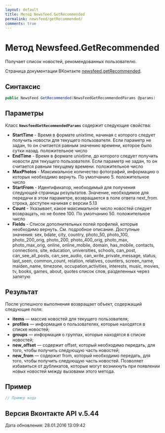 ```yaml
---
layout: default
title: Метод Newsfeed.GetRecommended
permalink: newsfeed/getRecommended/
comments: true
---
```

# Метод Newsfeed.GetRecommended
Получает список новостей, рекомендованных пользователю.

Страница документации ВКонтакте [newsfeed.getRecommended](https://vk.com/dev/newsfeed.getRecommended).

## Синтаксис
``` csharp
public NewsFeed GetRecommended(NewsFeedGetRecommendedParams @params)
```

## Параметры
Класс **`NewsfeedGetRecommendedParams`** содержит следующие свойства:

+ **StartTime** - Время в формате unixtime, начиная с которого следует получить новости для текущего пользователя. Если параметр не задан, то он считается равным значению времени, которое было сутки назад. положительное число
+ **EndTime** - Время в формате unixtime, до которого следует получить новости для текущего пользователя. Если параметр не задан, то он считается равным текущему времени. положительное число
+ **MaxPhotos** - Максимальное количество фотографий, информацию о которых необходимо вернуть. По умолчанию 5. положительное число
+ **StartFrom** - Идентификатор, необходимый для получения следующей страницы результатов. Значение, необходимое для передачи в этом параметре, возвращается в поле ответа next_from. строка, доступен начиная с версии 5.13
+ **Count** - Указывает, какое максимальное число новостей следует возвращать, но не более 100. По умолчанию 50. положительное число
+ **Fields** - Список дополнительных полей профилей, которые необходимо вернуть. См. подробное описание. 
Доступные значения: sex, bdate, city, country, photo_50, photo_100, photo_200_orig, photo_200, photo_400_orig, photo_max, photo_max_orig, online, online_mobile, domain, has_mobile, contacts, connections, site, education, universities, schools, can_post, can_see_all_posts, can_see_audio, can_write_private_message, status, last_seen, common_count, relation, relatives, counters, screen_name, maiden_name, timezone, occupation,activities, interests, music, movies, tv, books, games, about, quotes список слов, разделенных через запятую

## Результат
После успешного выполнения возвращает объект, содержащий следующие поля: 

+ **items** — массив новостей для текущего пользователя; 
+ **profiles** — информация о пользователях, которые находятся в списке новостей; 
+ **groups** — информация о группах, которые находятся в списке новостей; 
+ **new_offset** — содержит offset, который необходимо передать, для того, чтобы получить следующую часть новостей; 
+ **new_from** — содержит from, который необходимо передать, для того, чтобы получить следующую часть новостей. Позволяет избавиться от дубликатов, которые могут возникнуть при появлении новых новостей между вызовами этого метода. 

## Пример
``` csharp
// Пример кода
```

## Версия Вконтакте API v.5.44
Дата обновления: 28.01.2016 13:09:42
